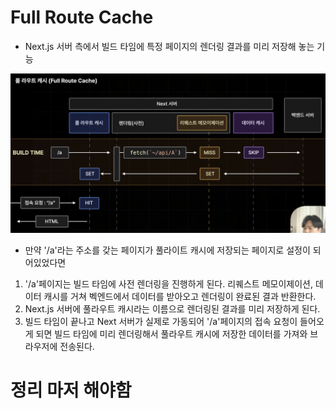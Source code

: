 # Full Route Cache

- Next.js 서버 측에서 빌드 타임에 특정 페이지의 렌더링 결과를 미리 저장해 놓는 기능

![alt text](image.png)

- 만약 '/a'라는 주소를 갖는 페이지가 풀라이트 캐시에 저장되는 페이지로 설정이 되어있었다면

1. '/a'페이지는 빌드 타임에 사전 렌더링을 진행하게 된다. 리퀘스트 메모이제이션, 데이터 캐시를 거쳐 벡엔드에서 데이터를 받아오고 렌더링이 완료된 결과 반환한다.
2. Next.js 서버에 풀라우트 캐시라는 이름으로 렌더링된 결과를 미리 저장하게 된다.
3. 빌드 타임이 끝나고 Next 서버가 실제로 가동되어 '/a'페이지의 접속 요청이 들어오게 되면 빌드 타임에 미리 렌더링해서 풀라우트 캐시에 저장한 데이터를 가져와 브라우저에 전송된다.


# 정리 마저 해야함